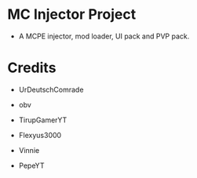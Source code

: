 # MC Injector Project

- A MCPE injector, mod loader, UI pack and PVP pack.

# Credits

- UrDeutschComrade

- obv

- TirupGamerYT

- Flexyus3000

- Vinnie

- PepeYT
